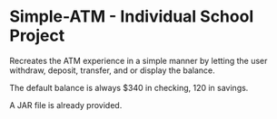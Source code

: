 # Simple-ATM - Individual School Project
Recreates the ATM experience in a simple manner by letting the user withdraw, 
deposit, transfer, and or display the balance. 

The default balance is always $340 in checking, 120 in savings.

A JAR file is already provided.
